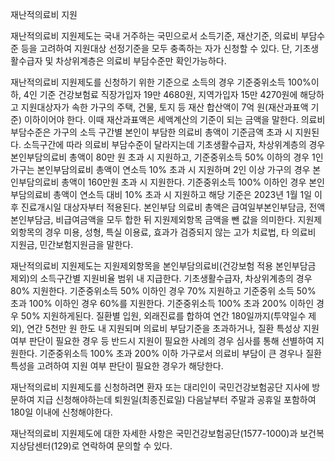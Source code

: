 재난적의료비 지원


재난적의료비 지원제도는 국내 거주하는 국민으로서 소득기준, 재산기준, 의료비 부담수준 등을 고려하여 지원대상 선정기준을 모두 충족하는 자가 신청할 수 있다. 단, 기초생활수급자 및 차상위계층은 의료비 부담수준만 확인가능하다.


재난적의료비 지원제도를 신청하기 위한 기준으로 소득의 경우 기준중위소득 100%이하, 4인 기준 건강보험료 직장가입자 19만 4680원, 지역가입자 15만 4270원에 해당하고 지원대상자가 속한 가구의 주택, 건물, 토지 등 재산 합산액이 7억 원(재산과표액 기준) 이하이어야 한다. 이때 재산과표액은 세액계산의 기준이 되는 금액을 말한다. 의료비 부담수준은 가구의 소득 구간별 본인이 부담한 의료비 총액이 기준금액 초과 시 지원된다. 소득구간에 따라 의료비 부담수준이 달라지는데 기초생활수급자, 차상위계층의 경우 본인부담의료비 총액이 80만 원 초과 시 지원하고, 기준중위소득 50% 이하의 경우 1인가구는 본인부담의료비 총액이 연소득 10% 초과 시 지원하며 2인 이상 가구의 경우 본인부담의료비 총액이 160만원 초과 시 지원한다. 기준중위소득 100% 이하인 경우 본인부담의료비 총액이 연소득 대비 10% 초과 시 지원하고 해당 기준은 2023년 1월 1일 이후 진료개시일 대상자부터 적용된다. 본인부담 의료비 총액은 급여일부본인부담금, 전액본인부담금, 비급여금액을 모두 합한 뒤 지원제외항목 금액을 뺀 값을 의미한다. 지원제외항목의 경우 미용, 성형, 특실 이용료, 효과가 검증되지 않는 고가 치료법, 타 의료비 지원금, 민간보험지원금을 말한다. 



재난적의료비 지원제도는 지원제외항목을 본인부담의료비(건강보험 적용 본인부담금 제외)의 소득구간별 지원비율 범위 내 지급한다. 기초생활수급자, 차상위계층의 경우 80% 지원한다. 기준중위소득 50% 이하인 경우 70% 지원하고 기준중위 소득 50% 초과 100% 이하인 경우 60%를 지원한다. 기준중위소득 100% 초과 200% 이하인 경우 50% 지원하게된다. 질환별 입원, 외래진료를 합하여 연간 180일까지(투약일수 제외), 연간 5천만 원 한도 내 지원되며 의료비 부담기준을 초과하거나, 질환 특성상 지원 여부 판단이 필요한 경우 등 반드시 지원이 필요한 사례의 경우 심사를 통해 선별하여 지원한다. 기준중위소득 100% 초과 200% 이하 가구로서 의료비 부담이 큰 경우나 질환특성을 고려하여 지원 여부 판단이 필요한 경우가 해당한다. 


재난적의료비 지원제도를 신청하려면 환자 또는 대리인이 국민건강보험공단 지사에 방문하여 지급 신청해야하는데 퇴원일(최종진료일) 다음날부터 주말과 공휴일 포함하여 180일 이내에 신청해야한다.


재난적의료비 지원제도에 대한 자세한 사항은 국민건강보험공단(1577-1000)과 보건복지상담센터(129)로 연락하여 문의할 수 있다.